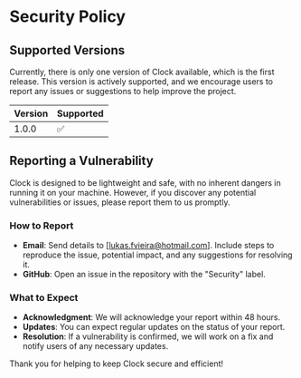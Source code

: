 # Security Policy

## Supported Versions

Currently, there is only one version of Clock available, which is the first release. This version is actively supported, and we encourage users to report any issues or suggestions to help improve the project.

| Version | Supported          |
| ------- | ------------------ |
| 1.0.0   | :white_check_mark: |

## Reporting a Vulnerability

Clock is designed to be lightweight and safe, with no inherent dangers in running it on your machine. However, if you discover any potential vulnerabilities or issues, please report them to us promptly.

### How to Report
- **Email**: Send details to [lukas.fvieira@hotmail.com]. Include steps to reproduce the issue, potential impact, and any suggestions for resolving it.
- **GitHub**: Open an issue in the repository with the "Security" label.

### What to Expect
- **Acknowledgment**: We will acknowledge your report within 48 hours.
- **Updates**: You can expect regular updates on the status of your report.
- **Resolution**: If a vulnerability is confirmed, we will work on a fix and notify users of any necessary updates.

Thank you for helping to keep Clock secure and efficient!

